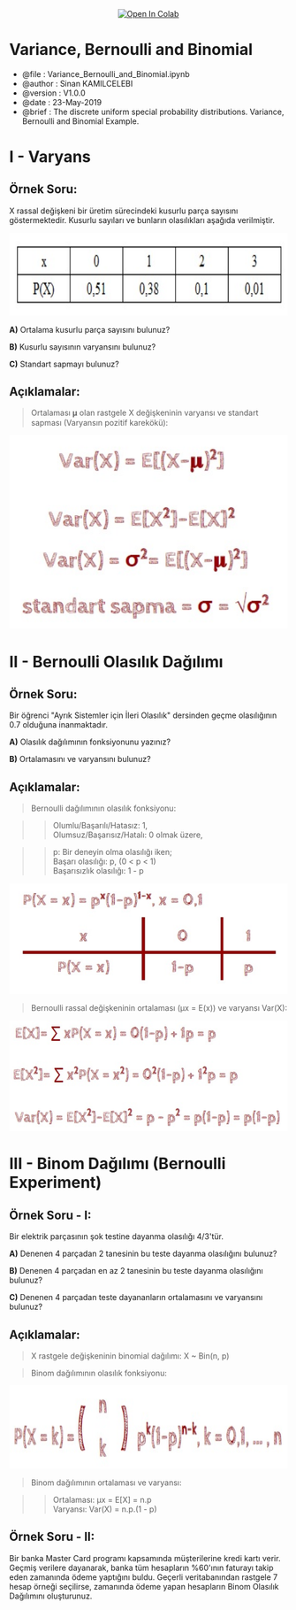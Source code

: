 <p align = "center">
<a href = "https://colab.research.google.com/github/sinankamilcelebi/Variance_Bernoulli_and_Binomial/blob/master/Variance_Bernoulli_and_Binomial.ipynb">
<img src = "https://colab.research.google.com/assets/colab-badge.svg" width = "150" height = "50" alt = "Open In Colab" title = "Variance, Bernoulli and Binomial" align = "center"/>
</a>
</p>

# Variance, Bernoulli and Binomial

* @file     : Variance_Bernoulli_and_Binomial.ipynb
* @author   : Sinan KAMILCELEBI
* @version  : V1.0.0
* @date     : 23-May-2019
* @brief    : The discrete uniform special probability distributions. Variance, Bernoulli and Binomial Example.

# I - Varyans 

## __Örnek Soru:__ 

X rassal değişkeni bir üretim sürecindeki kusurlu parça sayısını göstermektedir. Kusurlu sayıları ve bunların olasılıkları aşağıda verilmiştir.

<p align = "center">
<img src = "variance_question_table.jpg" alt = "Variance Question Table" title = "Variance Question Table" width = "600" height = "150" />
</p>

__A)__ Ortalama kusurlu parça sayısını bulunuz?   

__B)__ Kusurlu sayısının varyansını bulunuz?

__C)__ Standart sapmayı bulunuz?

## __Açıklamalar:__

> Ortalaması 𝛍 olan rastgele X değişkeninin varyansı ve standart sapması (Varyansın pozitif karekökü):

<p align = "center">
<img src = "variance_function.jpg" alt = "Variance Function" title = "Variance Function" width = "600" height = "350" />
</p>

# II - Bernoulli Olasılık Dağılımı

## __Örnek Soru:__

Bir öğrenci "Ayrık Sistemler için İleri Olasılık" dersinden geçme olasılığının 0.7 olduğuna inanmaktadır.  

__A)__ Olasılık dağılımının fonksiyonunu yazınız?

__B)__ Ortalamasını ve varyansını bulunuz?

## __Açıklamalar:__

> Bernoulli dağılımının olasılık fonksiyonu:

>> Olumlu/Başarılı/Hatasız: 1,   
>> Olumsuz/Başarısız/Hatalı: 0 olmak üzere,

>> p: Bir deneyin olma olasılığı iken;   
>> Başarı olasılığı: p, (0 < p < 1)   
>> Başarısızlık olasılığı: 1 - p   

<p align = "center">
<img src = "bernoulli_function.jpg" alt = "Bernoulli Function" title = "Bernoulli Function" width = "600" height = "200" />
</p>

> Bernoulli rassal değişkeninin ortalaması (μx = E(x)) ve varyansı Var(X):    

<p align = "center">
<img src = "bernoulli_average_and_variance_function.jpg" alt = "Bernoulli Average and Variance Function" title = "Bernoulli Average and Variance Function" width = "600" height = "200" />
</p>

# III - Binom Dağılımı (Bernoulli Experiment)

## __Örnek Soru - I:__ 

Bir elektrik parçasının şok testine dayanma olasılığı 4/3'tür.   

__A)__ Denenen 4 parçadan 2 tanesinin bu teste dayanma olasılığını bulunuz? 

__B)__ Denenen 4 parçadan en az 2 tanesinin bu teste dayanma olasılığını bulunuz?  

__C)__ Denenen 4 parçadan teste dayananların ortalamasını ve varyansını bulunuz?

## __Açıklamalar:__

> X rastgele değişkeninin binomial dağılımı: X ~ Bin(n, p)

> Binom dağılımının olasılık fonksiyonu:

<p align = "center">
<img src = "binomial_function.jpg" alt = "Binomial Function" title = "Binomial Function" width = "600" height = "150" />
</p>

> Binom dağılımının ortalaması ve varyansı:

>> Ortalaması: μx = E[X] = n.p   
>> Varyansı: Var(X) = n.p.(1 - p)

## __Örnek Soru - II:__

Bir banka Master Card programı kapsamında müşterilerine kredi kartı verir. Geçmiş verilere dayanarak, banka tüm hesapların %60'ının faturayı takip eden zamanında ödeme yaptığını buldu. Geçerli veritabanından rastgele 7 hesap örneği seçilirse, zamanında ödeme yapan hesapların Binom Olasılık Dağılımını oluşturunuz.
